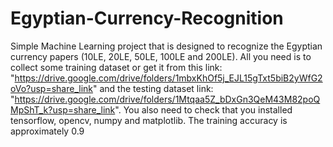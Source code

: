 # Egyptian-Currency-Recognition
Simple Machine Learning project that is designed to recognize the Egyptian currency papers (10LE, 20LE, 50LE, 100LE and 200LE).
All you need is to collect some training dataset or get it from this link: "https://drive.google.com/drive/folders/1mbxKhOf5j_EJL15gTxt5biB2yWfG2oVo?usp=share_link"
and the testing dataset link: "https://drive.google.com/drive/folders/1Mtqaa5Z_bDxGn3QeM43M82poQMpShT_k?usp=share_link".
You also need to check that you installed tensorflow, opencv, numpy and matplotlib.
The training accuracy is approximately 0.9

